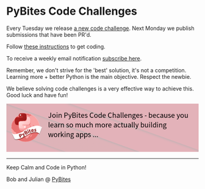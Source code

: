 # PyBites Code Challenges

Every Tuesday we release [a new code challenge](https://pybit.es/pages/challenges.html). Next Monday we publish submissions that have been PR'd. 

Follow [these instructions](https://github.com/pybites/challenges/blob/master/INSTALL.md) to get coding.

To receive a weekly email notification [subscribe here](https://pybites-notifier.herokuapp.com).

Remember, we don't strive for the 'best' solution, it's not a competition.  Learning more + better Python is the main objective. Respect the newbie.

We believe solving code challenges is a very effective way to achieve this. Good luck and have fun!

![PyBites Challenges banner image](pybites-challenges.png)

---

Keep Calm and Code in Python!

Bob and Julian @ [PyBites](http://pybit.es)
